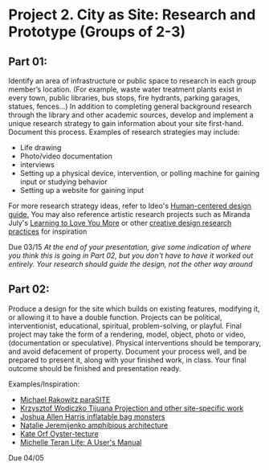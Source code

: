 # Project 2. City as Site: Research and Prototype (Groups of 2-3) 

## Part 01: 
Identify an area of infrastructure or public space to research in each group member’s location. (For example, waste water treatment plants exist in every town, public libraries, bus stops, fire hydrants, parking garages, statues, fences…) In addition to completing general background research through the library and other academic sources, develop and implement a unique research strategy to gain information about your site first-hand. Document this process.
Examples of research strategies may include:
* Life drawing
* Photo/video documentation
* interviews
* Setting up a physical device, intervention, or polling machine for gaining input or studying behavior
* Setting up a website for gaining input 

For more research strategy ideas, refer to Ideo's [Human-centered design guide.](https://www.ideo.com/post/design-kit) 
You may also reference artistic research projects such as Miranda July's [Learning to Love You More](http://learningtoloveyoumore.com/) or other [creative design research practices](https://docs.google.com/presentation/d/1Th1rqvcV9UcW-3oMBZrE5iQjybsqyXxg_M8a0benmro/edit?usp=sharing) for inspiration 

Due 03/15
*At the end of your presentation, give some indication of where you think this is going in Part 02, but you don't have to have it worked out entirely. Your research should guide the design, not the other way around* 


## Part 02: 
Produce a design for the site which builds on existing features, modifying it, or allowing it to have a double function. Projects can be political, interventionist, educational, spiritual, problem-solving, or playful. Final project may take the form of a rendering, model, object, photo or video, (documentation or speculative). Physical interventions should be temporary, and avoid defacement of property. Document your process well, and be prepared to present it, along with your finished work, in class. Your final outcome should be finished and presentation ready. 

Examples/Inspiration:
* [Michael Rakowitz paraSITE](http://www.michaelrakowitz.com/parasite/)
* [Krzysztof Wodiczko Tijuana Projection and other site-specific work](https://art21.org/artist/krzysztof-wodiczko/)
* [Joshua Allen Harris inflatable bag monsters](http://www.arttherapyblog.com/online/urban-street-art-5-inflatable-bag-monsters-by-joshua-allen-harris/#.W4hIpJNKg8Y)
* [Natalie Jeremijenko amphibious architecture](http://www.spontaneousinterventions.org/project/amphibious-architecture)
* [Kate Orf Oyster-tecture](https://www.6sqft.com/living-breakwaters-an-award-winning-project-brings-oyster-tecture-to-the-shores-of-staten-island/)
* [Michelle Teran Life: A User's Manual](http://www.ubermatic.org/?p=221) 

Due 04/05 
